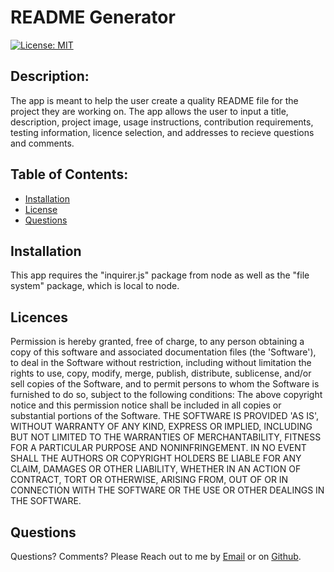 
# README Generator
[![License: MIT](https://img.shields.io/badge/License-MIT-yellow.svg)](https://opensource.org/licenses/MIT)
## Description:

The app is meant to help the user create a quality README file for the project they are working on. The app allows the user to input a title, description, project image, usage instructions, contribution requirements, testing information, licence selection, and addresses to recieve questions and comments. 

## Table of Contents:
* [Installation](#installation)
* [License](#licenses)
* [Questions](#questions)

## Installation <a name="installation"/>
This app requires the "inquirer.js" package from node as well as the "file system" package, which is local to node.


## Licences <a name="licences"/>
Permission is hereby granted, free of charge, to any person obtaining a copy of this software and associated documentation files (the 'Software'), to deal in the Software without restriction, including without limitation the rights to use, copy, modify, merge, publish, distribute, sublicense, and/or sell copies of the Software, and to permit persons to whom the Software is furnished to do so, subject to the following conditions: The above copyright notice and this permission notice shall be included in all copies or substantial portions of the Software. THE SOFTWARE IS PROVIDED 'AS IS', WITHOUT WARRANTY OF ANY KIND, EXPRESS OR IMPLIED, INCLUDING BUT NOT LIMITED TO THE WARRANTIES OF MERCHANTABILITY, FITNESS FOR A PARTICULAR PURPOSE AND NONINFRINGEMENT. IN NO EVENT SHALL THE AUTHORS OR COPYRIGHT HOLDERS BE LIABLE FOR ANY CLAIM, DAMAGES OR OTHER LIABILITY, WHETHER IN AN ACTION OF CONTRACT, TORT OR OTHERWISE, ARISING FROM, OUT OF OR IN CONNECTION WITH THE SOFTWARE OR THE USE OR OTHER DEALINGS IN THE SOFTWARE.


## Questions <a name="questions"/>
Questions? Comments? Please Reach out to me by [Email](benn925@yahoo.com) or on [Github](github.com/benwade91).


